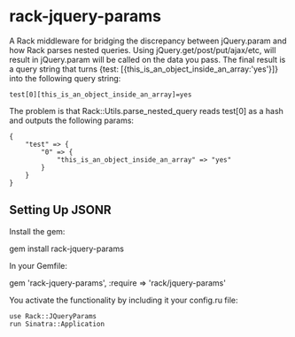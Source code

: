 rack-jquery-params
===========

A Rack middleware for bridging the discrepancy between jQuery.param and how Rack parses nested queries. Using
jQuery.get/post/put/ajax/etc, will result in jQuery.param will be called on the data you pass. The final result is a
query string that turns {test: [{this_is_an_object_inside_an_array:'yes'}]} into the following query string:

```
test[0][this_is_an_object_inside_an_array]=yes
```

The problem is that Rack::Utils.parse_nested_query reads test[0] as a hash and outputs the following params:

```
{
    "test" => {
        "0" => {
            "this_is_an_object_inside_an_array" => "yes"
        }
    }
}
```

## Setting Up JSONR

Install the gem:

  gem install rack-jquery-params

In your Gemfile:

  gem 'rack-jquery-params', :require => 'rack/jquery-params'

You activate the functionality by including it your config.ru file:

 ```
 use Rack::JQueryParams
 run Sinatra::Application
 ```

